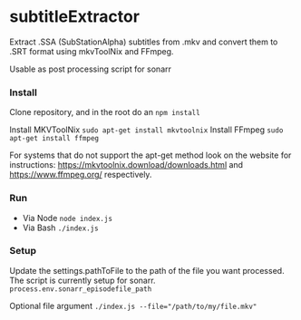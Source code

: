 # subtitleExtractor
Extract .SSA (SubStationAlpha) subtitles from .mkv and convert them to .SRT format using mkvToolNix and FFmpeg.

Usable as post processing script for sonarr

### Install
Clone repository, and in the root do an `npm install`

Install MKVToolNix `sudo apt-get install mkvtoolnix` 
Install FFmpeg `sudo apt-get install ffmpeg`

For systems that do not support the apt-get method look on the website for instructions: https://mkvtoolnix.download/downloads.html and https://www.ffmpeg.org/ respectively. 

### Run
- Via Node `node index.js`
- Via Bash `./index.js`

### Setup
Update the settings.pathToFile to the path of the file you want processed. The script is currently setup for sonarr. `process.env.sonarr_episodefile_path`

Optional file argument `./index.js --file="/path/to/my/file.mkv"`

